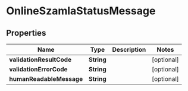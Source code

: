 

# OnlineSzamlaStatusMessage


## Properties

| Name | Type | Description | Notes |
|------------ | ------------- | ------------- | -------------|
|**validationResultCode** | **String** |  |  [optional] |
|**validationErrorCode** | **String** |  |  [optional] |
|**humanReadableMessage** | **String** |  |  [optional] |



